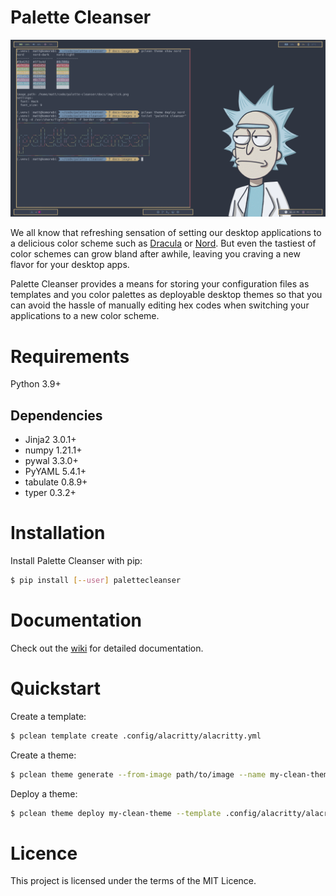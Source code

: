 # Palette Cleanser

![example desktops](docs/img/desktop.gif)

We all know that refreshing sensation of setting our desktop applications to a
delicious color scheme such as [Dracula](https://draculatheme.com/) or
[Nord](https://www.nordtheme.com/). But even the tastiest of color schemes can
grow bland after awhile, leaving you craving a new flavor for your desktop apps.

Palette Cleanser provides a means for storing your configuration files as
templates and you color palettes as deployable desktop themes so that you can
avoid the hassle of manually editing hex codes when switching your
applications to a new color scheme.

# Requirements

Python 3.9+

## Dependencies

* Jinja2 3.0.1+
* numpy 1.21.1+
* pywal 3.3.0+
* PyYAML 5.4.1+
* tabulate 0.8.9+
* typer 0.3.2+

# Installation

Install Palette Cleanser with pip:

``` sh
$ pip install [--user] palettecleanser
```

# Documentation

Check out the [wiki](https://github.com/mmuldo/palette-cleanser/wiki) for detailed documentation.

# Quickstart

Create a template:
``` sh
$ pclean template create .config/alacritty/alacritty.yml
```

Create a theme:
``` sh
$ pclean theme generate --from-image path/to/image --name my-clean-theme
```

Deploy a theme:
``` sh
$ pclean theme deploy my-clean-theme --template .config/alacritty/alacritty.yml
```

# Licence

This project is licensed under the terms of the MIT Licence.
